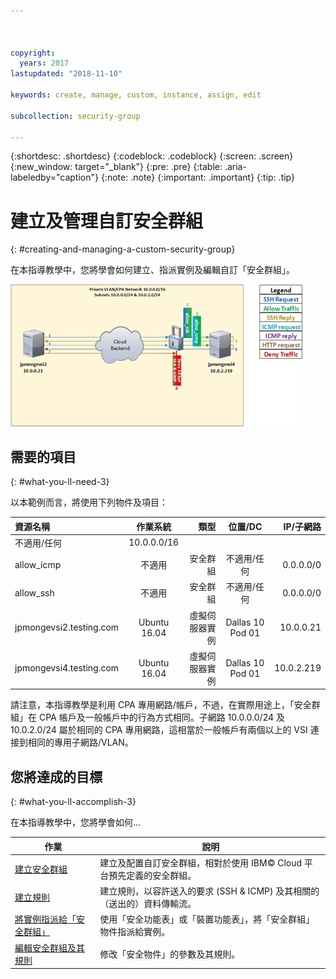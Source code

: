 ```yaml
---



copyright:
  years: 2017
lastupdated: "2018-11-10"

keywords: create, manage, custom, instance, assign, edit

subcollection: security-group

---
```


{:shortdesc: .shortdesc}
{:codeblock: .codeblock}
{:screen: .screen}
{:new_window: target="_blank"}
{:pre: .pre}
{:table: .aria-labeledby="caption"}
{:note: .note}
{:important: .important}
{:tip: .tip}

# 建立及管理自訂安全群組
{: #creating-and-managing-a-custom-security-group}

在本指導教學中，您將學會如何建立、指派實例及編輯自訂「安全群組」。

![自訂安全群組](./images/goal.jpg)

## 需要的項目
{: #what-you-ll-need-3}

以本範例而言，將使用下列物件及項目：

| 資源名稱       | 作業系統         | 類型 | 位置/DC     | IP/子網路 |
|:------------- |:---------------:| -------------:| :---------------:| ---------------:|
| 不適用/任何        | 10.0.0.0/16 |
| allow_icmp | 不適用          | 安全群組       | 不適用/任何        | 0.0.0.0/0 |
| allow_ssh | 不適用          | 安全群組       | 不適用/任何        | 0.0.0.0/0 |
|jpmongevsi2.testing.com | Ubuntu 16.04 | 虛擬伺服器實例          |Dallas 10 Pod 01	| 10.0.0.21 |
|jpmongevsi4.testing.com | Ubuntu 16.04 | 虛擬伺服器實例          |	Dallas 10 Pod 01	| 10.0.2.219 |


請注意，本指導教學是利用 CPA 專用網路/帳戶，不過，在實際用途上，「安全群組」在 CPA 帳戶及一般帳戶中的行為方式相同。子網路 10.0.0.0/24 及 10.0.2.0/24 屬於相同的 CPA 專用網路，這相當於一般帳戶有兩個以上的 VSI 連接到相同的專用子網路/VLAN。


## 您將達成的目標
{: #what-you-ll-accomplish-3}

在本指導教學中，您將學會如何...

作業  |說明
------------- | -------------
[建立安全群組](/docs/infrastructure/security-groups?topic=security-groups-creating-a-security-group) | 建立及配置自訂安全群組，相對於使用 IBM© Cloud 平台預先定義的安全群組。
[建立規則](/docs/infrastructure/security-groups?topic=security-groups-creating-a-new-rule)  | 建立規則，以容許送入的要求 (SSH & ICMP) 及其相關的（送出的）資料傳輸流。
[將實例指派給「安全群組」](/docs/infrastructure/security-groups?topic=security-groups-assigning-instances-to-the-security-group) | 使用「安全功能表」或「裝置功能表」，將「安全群組」物件指派給實例。
[編輯安全群組及其規則](/docs/infrastructure/security-groups?topic=security-groups-editing-a-security-group) | 修改「安全物件」的參數及其規則。
